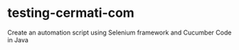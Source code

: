 # testing-cermati-com

Create an automation script using Selenium framework and Cucumber
Code in Java
